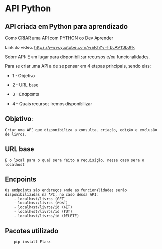 # API Python

## API criada em Python para aprendizado


Como CRIAR uma API com PYTHON do Dev Aprender

Link do video: https://www.youtube.com/watch?v=FBLAV1SbJFk

Sobre API: É um lugar para disponibilizar recursos e/ou funcionalidades.

Para se criar uma API a de se pensar em 4 etapas principais, sendo elas:

- 1 - Objetivo

- 2 - URL base

- 3 - Endpoints

- 4 - Quais recursos iremos disponibilizar


## Objetivo:
```
Criar uma API que disponibiliza a consulta, criação, edição e exclusão de livros.
```

## URL base

```
É o local para o qual sera feito a requisição, nesse caso sera o localhost
```

## Endpoints

```
Os endpoints são endereços onde as funcionalidades serão disponibilizadas na API, no caso dessa API:
    - localhost/livros (GET)
    - localhost/livros (POST)
    - localhost/livros/id (GET)
    - localhost/livros/id (PUT)
    - localhost/livros/id (DELETE)
```

## Pacotes utilizado

```
    pip install Flask
```